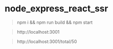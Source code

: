 # node_express_react_ssr #

> npm i && npm run build && npm start

> http://localhost:3001

> http://localhost:3001/total/50
